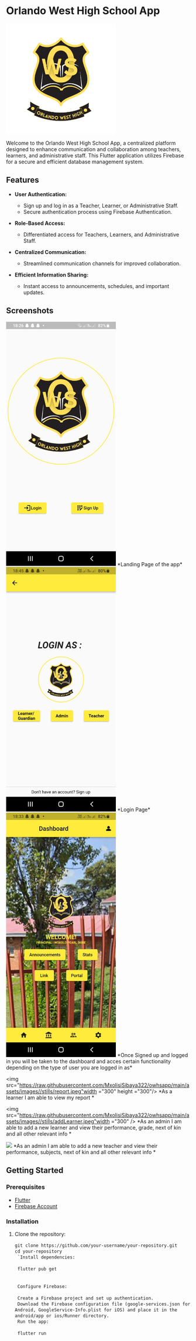 # Orlando West High School App

<img src="https://raw.githubusercontent.com/MxolisiSibaya322/owhsapp/main/assets/images/badge.png" alt= "App Logo" width = "300" height = "300">

Welcome to the Orlando West High School App, a centralized platform designed to enhance communication and collaboration among teachers, learners, and administrative staff. This Flutter application utilizes Firebase for a secure and efficient database management system.

## Features

- **User Authentication:**
  - Sign up and log in as a Teacher, Learner, or Administrative Staff.
  - Secure authentication process using Firebase Authentication.

- **Role-Based Access:**
  - Differentiated access for Teachers, Learners, and Administrative Staff.

- **Centralized Communication:**
  - Streamlined communication channels for improved collaboration.

- **Efficient Information Sharing:**
  - Instant access to announcements, schedules, and important updates.

## Screenshots

 <img src="https://raw.githubusercontent.com/MxolisiSibaya322/owhsapp/main/assets/images//stills/landing.jpeg" alt="Landing" width= "300" />
*Landing Page of the app*

<img src="https://raw.githubusercontent.com/MxolisiSibaya322/owhsapp/main/assets/images//stills/login.jpeg" alt="login page" width ="300" />
*Login Page*

<img src="https://raw.githubusercontent.com/MxolisiSibaya322/owhsapp/main/assets/images//stills/dashboard.jpeg" alt="dashboard" width ="300"  />
*Once Signed up and logged in you will be taken to the dashboard and acces certain functionality depending on the type of user you are logged in as*

<img src="https://raw.githubusercontent.com/MxolisiSibaya322/owhsapp/main/assets/images//stills/report.jpeg"width ="300" height ="300"/>
*As a learner I am able to view my report  *

<img src="https://raw.githubusercontent.com/MxolisiSibaya322/owhsapp/main/assets/images//stills/addLearner.jpeg"width ="300" />
*As an admin I am able to add a new learner and view their performance, grade, next of kin and all other relevant info  *

<img src="https://raw.githubusercontent.com/MxolisiSibaya322/owhsapp/main/assets/images//stills/addTeacher.jpeg)" width ="300"  />
*As an admin I am able to add a new teacher and view their performance, subjects, next of kin and all other relevant info  *



## Getting Started

### Prerequisites

- [Flutter](https://flutter.dev/)
- [Firebase Account](https://firebase.google.com/)

### Installation

1. Clone the repository:

   ```
   git clone https://github.com/your-username/your-repository.git
   cd your-repository
    `Install dependencies:

    flutter pub get


    Configure Firebase:

    Create a Firebase project and set up authentication.
    Download the Firebase configuration file (google-services.json for Android, GoogleService-Info.plist for iOS) and place it in the android/app or ios/Runner directory.
    Run the app:

    flutter run
    ```


